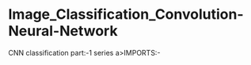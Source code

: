 # Image_Classification_Convolution-Neural-Network
CNN classification part:-1 series
                                                                                                         a>IMPORTS:-
